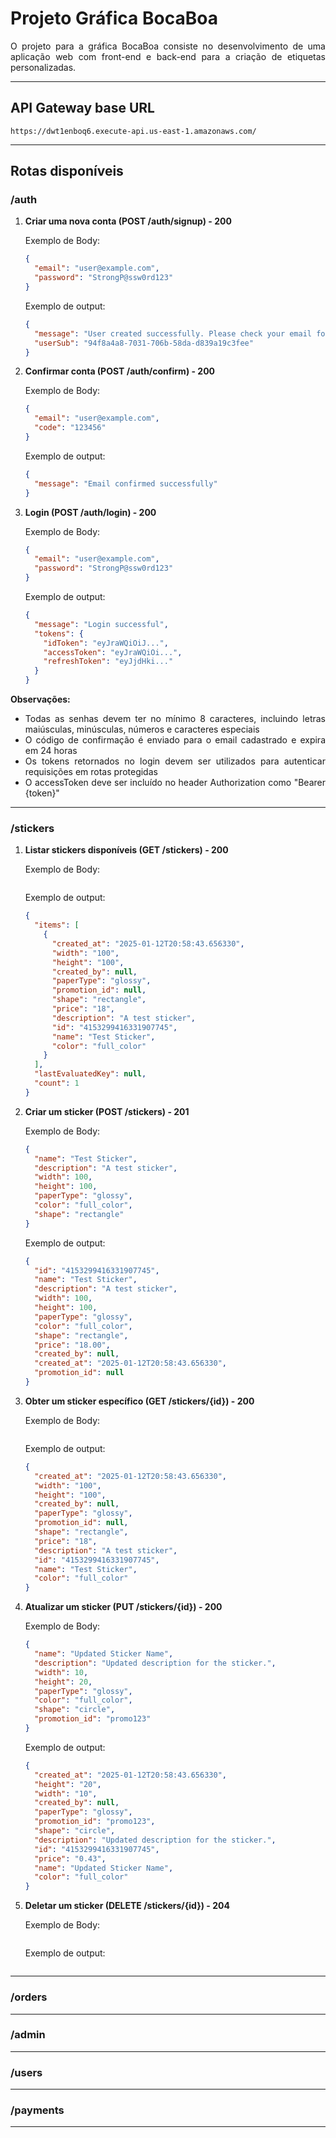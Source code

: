<div align="justify">

# Projeto Gráfica BocaBoa

O projeto para a gráfica BocaBoa consiste no desenvolvimento de uma aplicação web com front-end e back-end para a
criação de etiquetas personalizadas.

---

## API Gateway base URL

```
https://dwt1enboq6.execute-api.us-east-1.amazonaws.com/
```

---

## Rotas disponíveis

### /auth

1. **Criar uma nova conta (POST /auth/signup) - 200**

   Exemplo de Body:

   ```json
   {
     "email": "user@example.com",
     "password": "StrongP@ssw0rd123"
   }
   ```

   Exemplo de output:

   ```json
   {
     "message": "User created successfully. Please check your email for confirmation code.",
     "userSub": "94f8a4a8-7031-706b-58da-d839a19c3fee"
   }
   ```

2. **Confirmar conta (POST /auth/confirm) - 200**

   Exemplo de Body:

   ```json
   {
     "email": "user@example.com",
     "code": "123456"
   }
   ```

   Exemplo de output:

   ```json
   {
     "message": "Email confirmed successfully"
   }
   ```

3. **Login (POST /auth/login) - 200**

   Exemplo de Body:

   ```json
   {
     "email": "user@example.com",
     "password": "StrongP@ssw0rd123"
   }
   ```

   Exemplo de output:

   ```json
   {
     "message": "Login successful",
     "tokens": {
       "idToken": "eyJraWQiOiJ...",
       "accessToken": "eyJraWQiOi...",
       "refreshToken": "eyJjdHki..."
     }
   }
   ```

**Observações:**

- Todas as senhas devem ter no mínimo 8 caracteres, incluindo letras maiúsculas, minúsculas, números e caracteres especiais
- O código de confirmação é enviado para o email cadastrado e expira em 24 horas
- Os tokens retornados no login devem ser utilizados para autenticar requisições em rotas protegidas
- O accessToken deve ser incluído no header Authorization como "Bearer {token}"

---

### /stickers

1. **Listar stickers disponíveis (GET /stickers) - 200**

   Exemplo de Body:

   ```json

   ```

   Exemplo de output:

   ```json
   {
     "items": [
       {
         "created_at": "2025-01-12T20:58:43.656330",
         "width": "100",
         "height": "100",
         "created_by": null,
         "paperType": "glossy",
         "promotion_id": null,
         "shape": "rectangle",
         "price": "18",
         "description": "A test sticker",
         "id": "4153299416331907745",
         "name": "Test Sticker",
         "color": "full_color"
       }
     ],
     "lastEvaluatedKey": null,
     "count": 1
   }
   ```

2. **Criar um sticker (POST /stickers) - 201**

   Exemplo de Body:

   ```json
   {
     "name": "Test Sticker",
     "description": "A test sticker",
     "width": 100,
     "height": 100,
     "paperType": "glossy",
     "color": "full_color",
     "shape": "rectangle"
   }
   ```

   Exemplo de output:

   ```json
   {
     "id": "4153299416331907745",
     "name": "Test Sticker",
     "description": "A test sticker",
     "width": 100,
     "height": 100,
     "paperType": "glossy",
     "color": "full_color",
     "shape": "rectangle",
     "price": "18.00",
     "created_by": null,
     "created_at": "2025-01-12T20:58:43.656330",
     "promotion_id": null
   }
   ```

3. **Obter um sticker específico (GET /stickers/{id}) - 200**

   Exemplo de Body:

   ```json

   ```

   Exemplo de output:

   ```json
   {
     "created_at": "2025-01-12T20:58:43.656330",
     "width": "100",
     "height": "100",
     "created_by": null,
     "paperType": "glossy",
     "promotion_id": null,
     "shape": "rectangle",
     "price": "18",
     "description": "A test sticker",
     "id": "4153299416331907745",
     "name": "Test Sticker",
     "color": "full_color"
   }
   ```

4. **Atualizar um sticker (PUT /stickers/{id}) - 200**

   Exemplo de Body:

   ```json
   {
     "name": "Updated Sticker Name",
     "description": "Updated description for the sticker.",
     "width": 10,
     "height": 20,
     "paperType": "glossy",
     "color": "full_color",
     "shape": "circle",
     "promotion_id": "promo123"
   }
   ```

   Exemplo de output:

   ```json
   {
     "created_at": "2025-01-12T20:58:43.656330",
     "height": "20",
     "width": "10",
     "created_by": null,
     "paperType": "glossy",
     "promotion_id": "promo123",
     "shape": "circle",
     "description": "Updated description for the sticker.",
     "id": "4153299416331907745",
     "price": "0.43",
     "name": "Updated Sticker Name",
     "color": "full_color"
   }
   ```

5. **Deletar um sticker (DELETE /stickers/{id}) - 204**

   Exemplo de Body:

   ```json

   ```

   Exemplo de output:

   ```json

   ```

---

### /orders

---

### /admin

---

### /users

---

### /payments

---

</div>
